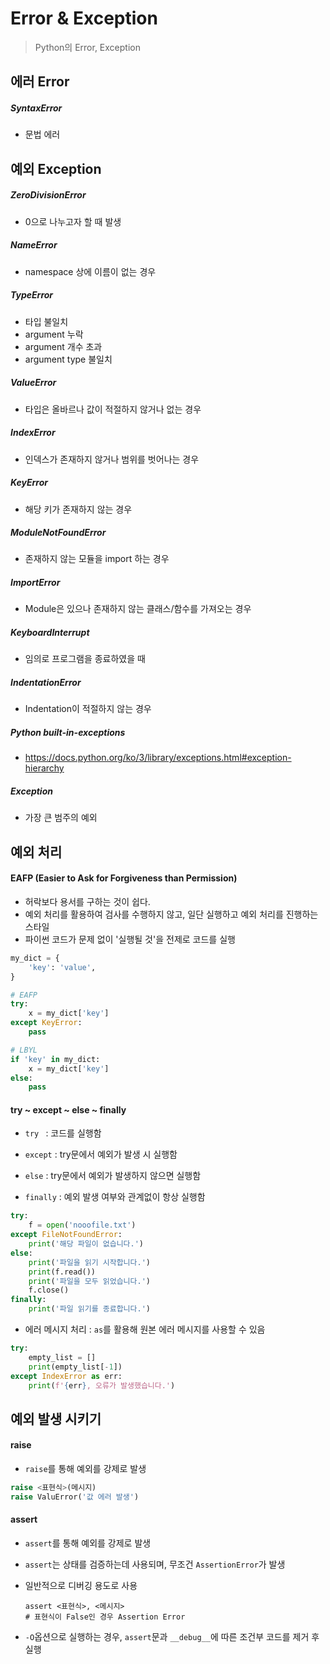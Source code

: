 # Error & Exception

> Python의 Error, Exception



## 에러 Error

##### SyntaxError

- 문법 에러



## 예외 Exception

##### ZeroDivisionError

- 0으로 나누고자 할 때 발생

##### NameError

- namespace 상에 이름이 없는 경우

##### TypeError

- 타입 불일치
- argument 누락
- argument 개수 초과
- argument type 불일치

##### ValueError

- 타입은 올바르나 값이 적절하지 않거나 없는 경우

##### IndexError

- 인덱스가 존재하지 않거나 범위를 벗어나는 경우

##### KeyError

- 해당 키가 존재하지 않는 경우

##### ModuleNotFoundError

- 존재하지 않는 모듈을 import 하는 경우

##### ImportError

- Module은 있으나 존재하지 않는 클래스/함수를 가져오는 경우

##### KeyboardInterrupt

- 임의로 프로그램을 종료하였을 때

##### IndentationError

- Indentation이 적절하지 않는 경우

##### Python built-in-exceptions

- https://docs.python.org/ko/3/library/exceptions.html#exception-hierarchy

##### Exception

- 가장 큰 범주의 예외



## 예외 처리 

#### EAFP (Easier to Ask for Forgiveness than Permission)

- 허락보다 용서를 구하는 것이 쉽다.
- 예외 처리를 활용하여 검사를 수행하지 않고, 일단 실행하고 예외 처리를 진행하는 스타일
- 파이썬 코드가 문제 없이 '실행될 것'을 전제로 코드를 실행

```python
my_dict = {
    'key': 'value',
}

# EAFP
try:
    x = my_dict['key']
except KeyError:
    pass

# LBYL
if 'key' in my_dict:
    x = my_dict['key']
else:
    pass
```



#### try ~ except ~ else ~ finally

- `try ` : 코드를 실행함

- `except` : try문에서 예외가 발생 시 실행함

- `else` : try문에서 예외가 발생하지 않으면 실행함

- `finally` : 예외 발생 여부와 관계없이 항상 실행함

```python
try:
    f = open('nooofile.txt')
except FileNotFoundError:
    print('해당 파일이 없습니다.')
else:
    print('파일을 읽기 시작합니다.')
    print(f.read())
    print('파일을 모두 읽었습니다.')
    f.close()
finally:
    print('파일 읽기를 종료합니다.')
```

- 에러 메시지 처리 : `as`를 활용해 원본 에러 메시지를 사용할 수 있음

```python
try:
    empty_list = []
    print(empty_list[-1])
except IndexError as err:
    print(f'{err}, 오류가 발생했습니다.')
```

  

## 예외 발생 시키기

#### raise

- `raise`를 통해 예외를 강제로 발생

```python
raise <표현식>(메시지)
raise ValuError('값 에러 발생')
```

#### assert

- `assert`를 통해 예외를 강제로 발생

- `assert`는 상태를 검증하는데 사용되며, 무조건 `AssertionError`가 발생

- 일반적으로 디버깅 용도로 사용

  ```
  assert <표현식>, <메시지>
  # 표현식이 False인 경우 Assertion Error
  ```

- `-O`옵션으로 실행하는 경우, `assert`문과 `__debug__`에 따른 조건부 코드를 제거 후 실행

